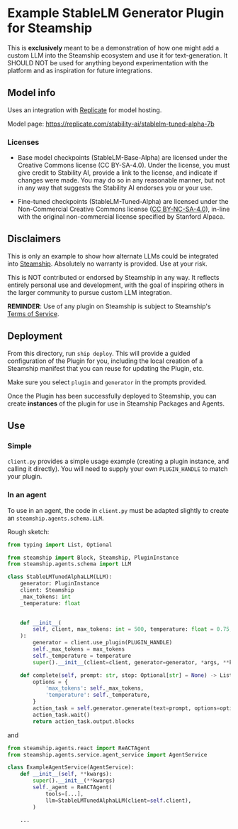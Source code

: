 # Example StableLM Generator Plugin for Steamship

This is **exclusively** meant to be a demonstration of how one might add a custom LLM into the Steamship
ecosystem and use it for text-generation. It SHOULD NOT be used for anything beyond experimentation with
the platform and as inspiration for future integrations.

## Model info

Uses an integration with [Replicate](replicate.com) for model hosting.

Model page: https://replicate.com/stability-ai/stablelm-tuned-alpha-7b

### Licenses

- Base model checkpoints (StableLM-Base-Alpha) are licensed under the Creative Commons license (CC BY-SA-4.0). Under the license, you must give credit to Stability AI, provide a link to the license, and indicate if changes were made. You may do so in any reasonable manner, but not in any way that suggests the Stability AI endorses you or your use.

- Fine-tuned checkpoints (StableLM-Tuned-Alpha) are licensed under the Non-Commercial Creative Commons license ([CC BY-NC-SA-4.0](https://creativecommons.org/licenses/by-nc-sa/4.0/)), in-line with the original non-commercial license specified by Stanford Alpaca.

## Disclaimers

This is only an example to show how alternate LLMs could be integrated into [Steamship](steamship.com).
Absolutely no warranty is provided. Use at your risk.

This is NOT contributed or endorsed by Steamship in any way. It reflects entirely personal use and development, with
the goal of inspiring others in the larger community to pursue custom LLM integration.

**REMINDER**: Use of any plugin on Steamship is subject to Steamship's
[Terms of Service](https://www.steamship.com/policies/terms-of-service). 

## Deployment

From this directory, run `ship deploy`. This will provide a guided configuration of the Plugin for you, including
the local creation of a Steamship manifest that you can reuse for updating the Plugin, etc.

Make sure you select `plugin` and `generator` in the prompts provided.

Once the Plugin has been successfully deployed to Steamship, you can create **instances** of the plugin for
use in Steamship Packages and Agents.

## Use

### Simple

`client.py` provides a simple usage example (creating a plugin instance, and calling it directly). You will need to
supply your own `PLUGIN_HANDLE` to match your plugin.

### In an agent

To use in an agent, the code in `client.py` must be adapted slightly to create an `steamship.agents.schema.LLM`.

Rough sketch:

```python
from typing import List, Optional

from steamship import Block, Steamship, PluginInstance
from steamship.agents.schema import LLM

class StableLMTunedAlphaLLM(LLM):
    generator: PluginInstance
    client: Steamship
    _max_tokens: int
    _temperature: float
    

    def __init__(
        self, client, max_tokens: int = 500, temperature: float = 0.75, *args, **kwargs
    ):
        generator = client.use_plugin(PLUGIN_HANDLE)
        self._max_tokens = max_tokens
        self._temperature = temperature
        super().__init__(client=client, generator=generator, *args, **kwargs)

    def complete(self, prompt: str, stop: Optional[str] = None) -> List[Block]:
        options = {
            'max_tokens': self._max_tokens,
            'temperature': self._temperature,
        }
        action_task = self.generator.generate(text=prompt, options=options)
        action_task.wait()
        return action_task.output.blocks
```

and 

```python
from steamship.agents.react import ReACTAgent
from steamship.agents.service.agent_service import AgentService

class ExampleAgentService(AgentService):
    def __init__(self, **kwargs):
        super().__init__(**kwargs)
        self._agent = ReACTAgent(
            tools=[...],
            llm=StableLMTunedAlphaLLM(client=self.client),
        )
    
    ...
```